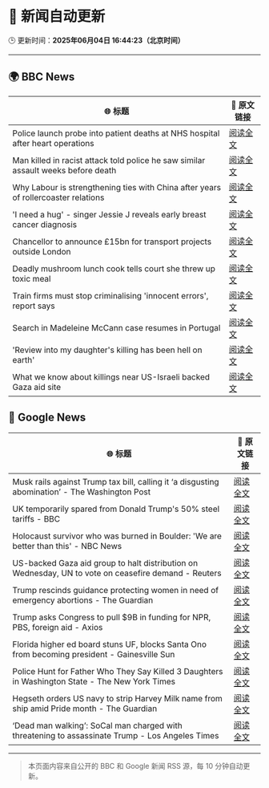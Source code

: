 # 🧠 新闻自动更新

🕒 更新时间：**2025年06月04日 16:44:23（北京时间）**

---

## 🌍 BBC News

| 🌐 标题 | 🔗 原文链接 |
|--------|-------------|
| Police launch probe into patient deaths at NHS hospital after heart operations | [阅读全文](https://www.bbc.com/news/articles/cev404npy4po) |
| Man killed in racist attack told police he saw similar assault weeks before death | [阅读全文](https://www.bbc.com/news/articles/cdxvz9p6635o) |
| Why Labour is strengthening ties with China after years of rollercoaster relations | [阅读全文](https://www.bbc.com/news/articles/c071jr159p0o) |
| 'I need a hug' - singer Jessie J reveals early breast cancer diagnosis | [阅读全文](https://www.bbc.com/news/articles/cwy3ve0rrlro) |
| Chancellor to announce £15bn for transport projects outside London | [阅读全文](https://www.bbc.com/news/articles/c331ln47e7ko) |
| Deadly mushroom lunch cook tells court she threw up toxic meal | [阅读全文](https://www.bbc.com/news/articles/c5yx7vewn75o) |
| Train firms must stop criminalising 'innocent errors', report says | [阅读全文](https://www.bbc.com/news/articles/c5ykvprd7mvo) |
| Search in Madeleine McCann case resumes in Portugal | [阅读全文](https://www.bbc.com/news/articles/c87jwn48jp4o) |
| 'Review into my daughter's killing has been hell on earth' | [阅读全文](https://www.bbc.com/news/articles/c3655wzzlgeo) |
| What we know about killings near US-Israeli backed Gaza aid site | [阅读全文](https://www.bbc.com/news/articles/c8xg7rv9g4yo) |

## 📰 Google News

| 🌐 标题 | 🔗 原文链接 |
|--------|-------------|
| Musk rails against Trump tax bill, calling it ‘a disgusting abomination’ - The Washington Post | [阅读全文](https://news.google.com/rss/articles/CBMihAFBVV95cUxQWXpScHR3YXQ2LW9xV2sySEZ0WERpVUZhcWdjUzFYZkFfRHJuQUg5bGIwSTJ4YVN0UkZPVFYzcGJlNEVLdE81WHhjdWpHWkhyTEc1Z1FCVzhsOUM0T05FU2lqNnpQUkFyOXlkMEIwSmdSa3Z5VlZmQ0JOckEzeUd6engtLXc?oc=5) |
| UK temporarily spared from Donald Trump's 50% steel tariffs - BBC | [阅读全文](https://news.google.com/rss/articles/CBMiWkFVX3lxTFBwOGc3cXVCNzhrV1RFcWkyV2J5d2t1ZHBqVU9tR3hzRnhFUDBhdnVaUVAtM1MtQktzQVRrdVBwdk9PdnU3bnNieXV5Tmh0TjVacFREYmJreDJfZ9IBX0FVX3lxTE5LT3hOU3k2T21qakQzRkxyYm5PMk9IOVE2Vmt2WVJ6S1lxVmFadzdyQmlKd1F3TWxiMnRkVkRUSWk0VnphdER1Nkd6NndvbHJVLVVZeUxCelFpcW9wajYw?oc=5) |
| Holocaust survivor who was burned in Boulder: 'We are better than this' - NBC News | [阅读全文](https://news.google.com/rss/articles/CBMinAFBVV95cUxPRlZtYzE0SHFCSmlQSjFsbko3SXpVcnpDazl4LXFzZk1iQjh6NjhDcUxDZXl6cEluNE1ySGJLaXlPVjdpLXNyd2tja0dWUzV5MjlEUU9wdkNmREpTcUYwbWlfM0NTMzBqS0VFQkdiNUtOMnVaa091YnhlVnljWGpfWjZtQlFwWTU1bGYtR0ZrZGtfOTNyQVBsS2h3elTSAVZBVV95cUxOaEFCZWRRNjN5eG40Q2tHMnFsWW1iRl94b015ZGxCaW1HSFhZNFlKQmp3N2NfZlhON3JWWmpKVW1ma3VVZHMtaDVjZDNYTlptNmJSWjBHZw?oc=5) |
| US-backed Gaza aid group to halt distribution on Wednesday, UN to vote on ceasefire demand - Reuters | [阅读全文](https://news.google.com/rss/articles/CBMiywFBVV95cUxPaTU3VnVkRTFyYURWdWdpbmZuTWhydnRvdTBTUENicUtOMlBkWTljN2NSR3JIZmp6cVRjNVJDcV9LVWdSeTV1eHV1N3BwNkRON3Y2ZmF6WVVfcUk5NXFUZU9NclphcG04c2tzX1Y2MGU4eGR6U1BSVk9hU3NIaU0zZUxjSEdKc2sydTZDa3lHb1FhemMyc3ZhTkQxdWwySDFnQkZjLTZMdk1JbFVjczFjbFY2UG80dklmSzJaQ1ZkYm0weHA5V043akFOSQ?oc=5) |
| Trump rescinds guidance protecting women in need of emergency abortions - The Guardian | [阅读全文](https://news.google.com/rss/articles/CBMijgFBVV95cUxORFlLYTd4NmNweFBVd3NUNHJpMHBZVEtaNkVfcktyd1pwX0NlbjEzN3JLdXVSR2pIcHdxaTA1MC00VEgwc0ttZzU4QTVCLXRlLTNhZnZHd1o3S3hpZHBoTjhHMHNMX1lnWnI1VWdGQzRmelUtVEc0MnpXaHQ4QWZxNnlxUWR6WnRyMzR6NUVB?oc=5) |
| Trump asks Congress to pull $9B in funding for NPR, PBS, foreign aid - Axios | [阅读全文](https://news.google.com/rss/articles/CBMiiwFBVV95cUxOZnhDajdtNW9lNV9xYi1CalRUWjRzcE5UenM4LUtGWmN2NXZkeGQyMEpSV2ppcGxFd29kYnluTmlYMFIyYndWOExQUXBLYkhfOFJTdTFnRVRSV3RWcXFSemdxZWVlb0lTVVQwMi02X3ZlYTVnNnFGMWNnQzdDN0tSQkVHUTZSTGFtRzln?oc=5) |
| Florida higher ed board stuns UF, blocks Santa Ono from becoming president - Gainesville Sun | [阅读全文](https://news.google.com/rss/articles/CBMi3AFBVV95cUxOOXJEcXphN2pfZ0hTbzhpUTVqd21YUXpxUWZPTmpxcXBTclhMMHNSeWJNVUlGWFMzWUhabklGVndTTlMwMUpOTjhJV1F6eDJUeFdUNElwRTB1TDdqejlWUXVHT0R6YjAzaFFkVzFBek9RSWRZMUhVenBFcXhValZuRl9HdGVKcnpOV1N0QzBBdmQydVVWaXNDWWxMTVBNZy1RT0xaSHdncUVkbE9NWUEtZ2JCdnFiNWdnNlU5bDQyVThSanNJWDBmZmJ1eTB0ZXNENmRHaXdzNlhyUHI5?oc=5) |
| Police Hunt for Father Who They Say Killed 3 Daughters in Washington State - The New York Times | [阅读全文](https://news.google.com/rss/articles/CBMijwFBVV95cUxONjdzRUg2eHJZODBZZzBpa2NaaTJaYmZnNE1yUXZ5MzJIYVJiU0l4SlhiU1FlaDhoWVpVdTh0OHBkOWl6YU9VSHJ5a1RvZEtRYW80RF9ZU1BFVV9FUmZBMFRjYW9CY1BVNktZUVZodlFtbHY5LWdPTmQwSXhRQTBya3pvc1ZDY3BVdnZxUkVRYw?oc=5) |
| Hegseth orders US navy to strip Harvey Milk name from ship amid Pride month - The Guardian | [阅读全文](https://news.google.com/rss/articles/CBMigwFBVV95cUxOVFNXTHdHYjJtbkcxYjUyYldlSWw3UWRieDlYQUxBWF9xRWRucXItci1XQmVFQWdhUjBaNExGU1E3Rll6X0lLMGJzR3lPVHVpVzZ5OFZod2l0R3NjTGxvU1VzNFFMVk9uMWM1cDlxblJoRkFxY2tIaU4wcU5HVy1yalVCZw?oc=5) |
| ‘Dead man walking’: SoCal man charged with threatening to assassinate Trump - Los Angeles Times | [阅读全文](https://news.google.com/rss/articles/CBMi1wFBVV95cUxQY04ybHpTSzFXM0ZYZFc1WXd3S01oVmVXbzhJRnBxWXd4aGJURmNpa2F0SW1yOUJFNXM1cW5jWDhMWXppc09uY0oyazA3Sm9RRlBZWjRQaHhDVmQ1em9qUjlRRkRWd2hnWU5BYzNiVmdCcjN3ZG9JNUJGdEZLOXdDOWstcmJVNm1oU2VXUjUwSnZ0eUpRdWRMbVZLcl93ajFjSnBEbFVqR3NCMEFZbDl0QVl6UnRfTVA4S3lHb3ZXU043M0N5bC1TLWNnYnNzTGZtZW1YX0lQYw?oc=5) |

---
> 本页面内容来自公开的 BBC 和 Google 新闻 RSS 源，每 10 分钟自动更新。